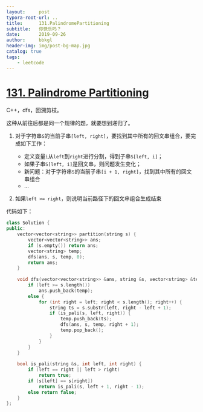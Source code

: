 ```yaml
---
layout:     post
typora-root-url: ..
title:      131.PalindromePartitioning
subtitle:   你快乐吗？
date:       2019-09-26
author:     bbkgl
header-img: img/post-bg-map.jpg
catalog: true
tags:
    - leetcode
---
```


# [131. Palindrome Partitioning](https://leetcode-cn.com/problems/palindrome-partitioning/)

C++，dfs，回溯剪枝。

这种从前往后都是同一个规律的题，就要想到递归了。

1. 对于字符串`S`的当前子串`[left, right]`，要找到其中所有的回文串组合，要完成如下工作：

    - 定义变量`i`从`left`到`right`进行分割，得到子串`S[left, i]`；
    - 如果子串`S[left, i]`是回文串，则问题发生变化；
    - 新问题：对于字符串`S`的当前子串`[i + 1, right]`，找到其中所有的回文串组合
    - …
2. 如果`left >= right`，则说明当前路径下的回文串组合生成结束

代码如下：

```cpp
class Solution {
public:
    vector<vector<string>> partition(string s) {
        vector<vector<string>> ans;
        if (s.empty()) return ans;
        vector<string> temp;
        dfs(ans, s, temp, 0);
        return ans;
    }
    
    void dfs(vector<vector<string>> &ans, string &s, vector<string> &temp, int left) {
        if (left >= s.length())
            ans.push_back(temp);
        else {
            for (int right = left; right < s.length(); right++) {
                string ts = s.substr(left, right - left + 1);
                if (is_pali(s, left, right)) {
                    temp.push_back(ts);
                    dfs(ans, s, temp, right + 1);
                    temp.pop_back();
                }
            }
        }
    }
    
    bool is_pali(string &s, int left, int right) {
        if (left == right || left > right) 
            return true;
        if (s[left] == s[right])
            return is_pali(s, left + 1, right - 1);
        else return false;
    }
};
```







